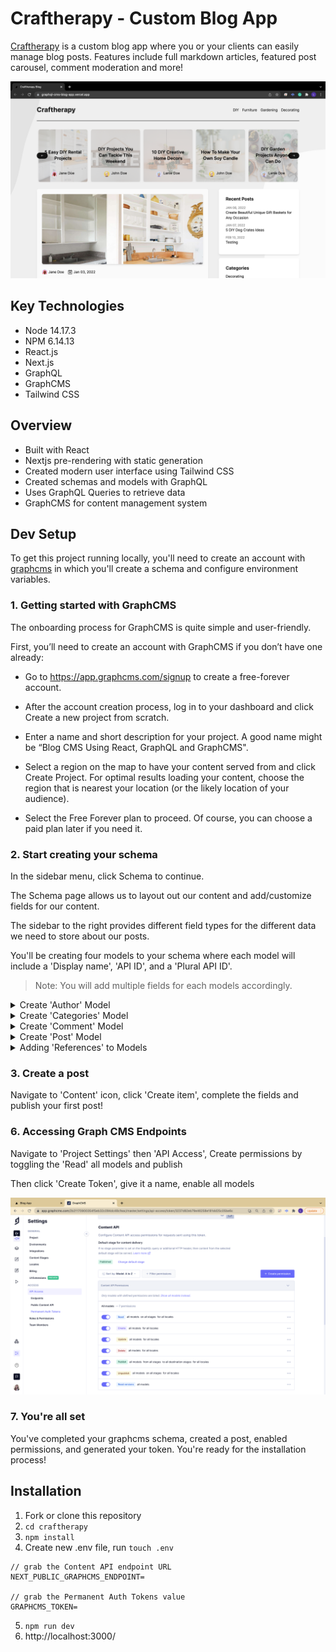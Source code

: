 # Craftherapy - Custom Blog App

[Craftherapy](https://graphql-cms-blog-app.vercel.app/) is a custom blog app where you or your clients can easily manage blog posts. Features include full markdown articles, featured post carousel, comment moderation and more!

![screenshot](./images/screenshot.png "screenshot")

## Key Technologies

- Node 14.17.3
- NPM 6.14.13
- React.js
- Next.js 
- GraphQL
- GraphCMS
- Tailwind CSS

## Overview
- Built with React 
- Nextjs pre-rendering with static generation 
- Created modern user interface using Tailwind CSS
- Created schemas and models with GraphQL 
- Uses GraphQL Queries to retrieve data
- GraphCMS for content management system

## Dev Setup

To get this project running locally, you'll need to create an account with [graphcms](https://www.graphcms.com) in which you'll create a schema and configure environment variables.

### 1. Getting started with GraphCMS

The onboarding process for GraphCMS is quite simple and user-friendly.

First, you’ll need to create an account with GraphCMS if you don’t have one already:

* Go to https://app.graphcms.com/signup to create a free-forever account.

* After the account creation process, log in to your dashboard and click Create a new project from scratch.

* Enter a name and short description for your project. A good name might be “Blog CMS Using React, GraphQL and GraphCMS".

* Select a region on the map to have your content served from and click Create Project. For optimal results loading your content, choose the region that is nearest your location (or the likely location of your audience).

* Select the Free Forever plan to proceed. Of course, you can choose a paid plan later if you need it.

### 2. Start creating your schema

In the sidebar menu, click Schema to continue.

The Schema page allows us to layout out our content and add/customize fields for our content.

The sidebar to the right provides different field types for the different data we need to store about our posts.

You'll be creating four models to your schema where each model will include a 'Display name', 'API ID', and a 'Plural API ID'.

> Note: You will add multiple fields for each models accordingly.

<Details>
  <Summary>Create 'Author' Model</Summary>

Display name: Author > API ID: Author > Plural API ID: Authors

Add fields:

- Single line text:

  - Display name: Name
  - API ID: name
  - Select field options: Use as title field
  - Validations: Required

- Asset picker:

  - Display name: Photo
  - API ID: photo

- Multi line text:

  - Display name: Bio
  - API ID: bio

</Details>

<Details>
  <Summary>Create 'Categories' Model</Summary>

Display name: Category > API ID: Category > Plural API ID: Categories

Add fields:

- Single line text:

  - Display name: Name
  - API ID: name
  - Select field options: Use as title field
  - Validations: Required, Unique

- Slug:

  - Display name: Slug
  - API ID: slug
  - Slug options: Lowercase
  - Validations: Required, Unique
  - Match specific pattern dropdown: Slug
</Details>

<Details>
  <Summary>Create 'Comment' Model</Summary>

Display name: Comment > API ID: Comment > Plural API ID: Comments

Add fields:

- Single line text:

  - Display name: Name
  - API ID: name
  - Select field options: Use as title field
  - Validations: Required

- Single line text:

  - Display name: Email
  - API ID: email
  - Validations: Required

- Multi line text:

  - Display name: Comment
  - API ID: comment
  - Validations: Required
  
</Details>

<Details>
  <Summary>Create 'Post' Model</Summary>

Display name: Post > API ID: Post > Plural API ID: Posts

Add fields:

- Single line text:

  - Display name: Title
  - API ID: title
  - Select field options: Use as title field
  - Validations: Required

- Slug:

  - Display name: Slug
  - API ID: slug
  - Slug options: Lowercase
  - Validations: Required, Unique

- Multi line text:

  - Display name: Excerpt
  - API ID: excerpt
  - Validations: Required

- Rich text:

  - Display name: Content
  - API ID: content
  - Enable embedding: Post
  - Validations: Required

- Asset picker:

  - Display name: Featured Image
  - API ID: featuredImage
  - Validations: Required

</Details>

<Details>
  <Summary>Adding 'References' to Models</Summary>

You'll wrap up the schema by adding references fields to **each** model.

> Note: There are multiple references fields for the 'Post' model.

- Author -

  - Reference type: Allow only one model to be referenced
  - Model to reference: Post
  - Reference directions: Two-way reference
  - Relation cardinality: Allow multiple Posts per Author

- Category -

  - Reference type: Allow only one model to be referenced
  - Model to reference: Post
  - Reference directions: Two-way reference
  - Relation cardinality: Allow multiple Categories per Post, Allow multiple Posts per Category

- Comment -

  - Reference type: Allow only one model to be referenced
  - Model to reference: Post
  - Reference directions: Two-way reference
  - Relation cardinality: Allow multiple Comments per Post

- Post -

  - Reference type: Allow only one model to be referenced
  - Model to reference: Author
  - Reference directions: Two-way reference
  - Relation cardinality: Allow multiple Posts per Author

  ***

  - Reference type: Allow only one model to be referenced
  - Model to reference: Category
  - Reference directions: Two-way reference
  - Relation cardinality: Allow multiple Posts per Category, Allow multiple Categories per Post

  ***

  - Reference type: Allow only one model to be referenced
  - Model to reference: Comment
  - Reference directions: Two-way reference
  - Relation cardinality: Allow multiple Comments per Post
  
</Details>

### 3. Create a post

Navigate to 'Content' icon, click 'Create item', complete the fields and publish your first post!

### 6. Accessing Graph CMS Endpoints

Navigate to 'Project Settings' then 'API Access', Create permissions by toggling the 'Read' all models and publish

Then click 'Create Token', give it a name, enable all models

![screenshot](./images/09-screenshot.png "screenshot")

### 7. You're all set

You've completed your graphcms schema, created a post, enabled permissions, and generated your token. You're ready for the installation process!

## Installation

1. Fork or clone this repository
2. `cd craftherapy`
3. `npm install`
4. Create new .env file, run `touch .env`

```
// grab the Content API endpoint URL
NEXT_PUBLIC_GRAPHCMS_ENDPOINT=

// grab the Permanent Auth Tokens value
GRAPHCMS_TOKEN=
```

5. `npm run dev`
6. http://localhost:3000/
